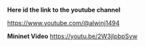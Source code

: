 **Here id the link to the youtube channel**

https://www.youtube.com/@alwinj1494


**Mininet Video**
https://youtu.be/2W3jIpbpSyw
